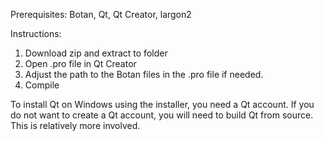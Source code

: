 Prerequisites: Botan, Qt, Qt Creator, largon2

Instructions:
1. Download zip and extract to folder
2. Open .pro file in Qt Creator
3. Adjust the path to the Botan files in the .pro file if needed.
4. Compile

To install Qt on Windows using the installer, you need a Qt account. If you do not want to create a Qt account, you will need to build Qt from source. This is relatively more involved. 
